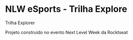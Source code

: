 # NLW eSports - Trilha Explore

Trilha Explorer

Projeto construido no evento Next Level Week da Rocktseat
